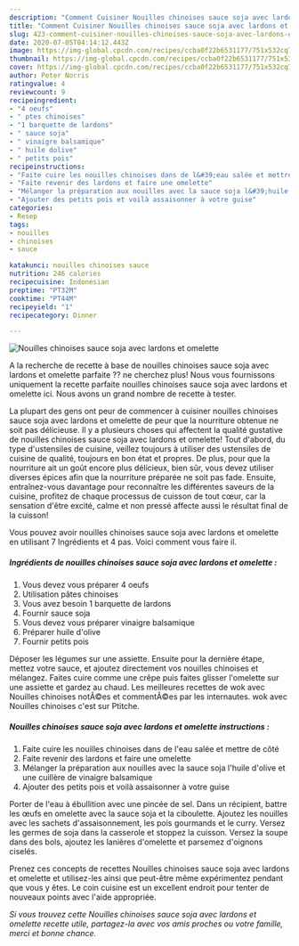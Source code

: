 ```yaml
---
description: "Comment Cuisiner Nouilles chinoises sauce soja avec lardons et omelette"
title: "Comment Cuisiner Nouilles chinoises sauce soja avec lardons et omelette"
slug: 423-comment-cuisiner-nouilles-chinoises-sauce-soja-avec-lardons-et-omelette
date: 2020-07-05T04:14:12.443Z
image: https://img-global.cpcdn.com/recipes/ccba0f22b6531177/751x532cq70/nouilles-chinoises-sauce-soja-avec-lardons-et-omelette-photo-principale-de-la-recette.jpg
thumbnail: https://img-global.cpcdn.com/recipes/ccba0f22b6531177/751x532cq70/nouilles-chinoises-sauce-soja-avec-lardons-et-omelette-photo-principale-de-la-recette.jpg
cover: https://img-global.cpcdn.com/recipes/ccba0f22b6531177/751x532cq70/nouilles-chinoises-sauce-soja-avec-lardons-et-omelette-photo-principale-de-la-recette.jpg
author: Peter Norris
ratingvalue: 4
reviewcount: 9
recipeingredient:
- "4 oeufs"
- " ptes chinoises"
- "1 barquette de lardons"
- " sauce soja"
- " vinaigre balsamique"
- " huile dolive"
- " petits pois"
recipeinstructions:
- "Faite cuire les nouilles chinoises dans de l&#39;eau salée et mettre de côté"
- "Faite revenir des lardons et faire une omelette"
- "Mélanger la préparation aux nouilles avec la sauce soja l&#39;huile d&#39;olive et une cuillère de vinaigre balsamique"
- "Ajouter des petits pois et voilà assaisonner à votre guise"
categories:
- Resep
tags:
- nouilles
- chinoises
- sauce

katakunci: nouilles chinoises sauce 
nutrition: 246 calories
recipecuisine: Indonesian
preptime: "PT32M"
cooktime: "PT44M"
recipeyield: "1"
recipecategory: Dinner

---
```



![Nouilles chinoises sauce soja avec lardons et omelette](https://img-global.cpcdn.com/recipes/ccba0f22b6531177/751x532cq70/nouilles-chinoises-sauce-soja-avec-lardons-et-omelette-photo-principale-de-la-recette.jpg)

A la recherche de recette à base de nouilles chinoises sauce soja avec lardons et omelette parfaite ?? ne cherchez plus! Nous vous fournissons uniquement la recette parfaite nouilles chinoises sauce soja avec lardons et omelette ici. Nous avons un grand nombre de recette à tester.

La plupart des gens ont peur de commencer à cuisiner nouilles chinoises sauce soja avec lardons et omelette de peur que la nourriture obtenue ne soit pas délicieuse. Il y a plusieurs choses qui affectent la qualité gustative de nouilles chinoises sauce soja avec lardons et omelette! Tout d'abord, du type d'ustensiles de cuisine, veillez toujours à utiliser des ustensiles de cuisine de qualité, toujours en bon état et propres. De plus, pour que la nourriture ait un goût encore plus délicieux, bien sûr, vous devez utiliser diverses épices afin que la nourriture préparée ne soit pas fade. Ensuite, entraînez-vous davantage pour reconnaître les différentes saveurs de la cuisine, profitez de chaque processus de cuisson de tout cœur, car la sensation d'être excité, calme et non pressé affecte aussi le résultat final de la cuisson!

<!--inarticleads1-->

Vous pouvez avoir nouilles chinoises sauce soja avec lardons et omelette en utilisant 7 Ingrédients et 4 pas. Voici comment vous faire il.

##### Ingrédients de nouilles chinoises sauce soja avec lardons et omelette :

1. Vous devez vous préparer 4 oeufs
1. Utilisation  pâtes chinoises
1. Vous avez besoin 1 barquette de lardons
1. Fournir  sauce soja
1. Vous devez vous préparer  vinaigre balsamique
1. Préparer  huile d&#39;olive
1. Fournir  petits pois


Déposer les légumes sur une assiette. Ensuite pour la dernière étape, mettez votre sauce, et ajoutez directement vos nouilles chinoises et mélangez. Faites cuire comme une crêpe puis faites glisser l&#39;omelette sur une assiette et gardez au chaud. Les meilleures recettes de wok avec Nouilles chinoises notÃ©es et commentÃ©es par les internautes. wok avec Nouilles chinoises c&#39;est sur Ptitche. 

<!--inarticleads2-->

##### Nouilles chinoises sauce soja avec lardons et omelette instructions :

1. Faite cuire les nouilles chinoises dans de l&#39;eau salée et mettre de côté
1. Faite revenir des lardons et faire une omelette
1. Mélanger la préparation aux nouilles avec la sauce soja l&#39;huile d&#39;olive et une cuillère de vinaigre balsamique
1. Ajouter des petits pois et voilà assaisonner à votre guise


Porter de l&#39;eau à ébullition avec une pincée de sel. Dans un récipient, battre les œufs en omelette avec la sauce soja et la ciboulette. Ajoutez les nouilles avec les sachets d&#39;assaisonnement, les pois gourmands et le curry. Versez les germes de soja dans la casserole et stoppez la cuisson. Versez la soupe dans des bols, ajoutez les lanières d&#39;omelette et parsemez d&#39;oignons ciselés. 

<!--inarticleads1-->

<p>
Prenez ces concepts de recettes Nouilles chinoises sauce soja avec lardons et omelette et utilisez-les ainsi que peut-être même expérimentez pendant que vous y êtes. Le coin cuisine est un excellent endroit pour tenter de nouveaux points avec l'aide appropriée.
</p>

<p>
<i>Si vous trouvez cette Nouilles chinoises sauce soja avec lardons et omelette recette utile, partagez-la avec vos amis proches ou votre famille, merci et bonne chance.</i>
</p>

